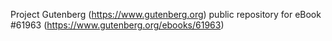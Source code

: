 Project Gutenberg (https://www.gutenberg.org) public repository for eBook #61963 (https://www.gutenberg.org/ebooks/61963)
